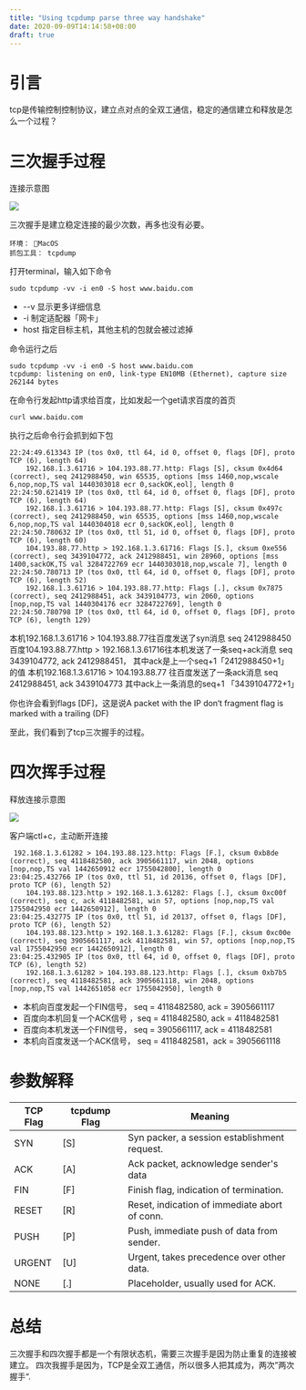 ```yaml
---
title: "Using tcpdump parse three way handshake"
date: 2020-09-09T14:14:58+08:00
draft: true
---
```


# 引言
tcp是传输控制控制协议，建立点对点的全双工通信，稳定的通信建立和释放是怎么一个过程？

# 三次握手过程

连接示意图

![](https://ftp.bmp.ovh/imgs/2020/09/1a729d9bb474524b.jpg)

三次握手是建立稳定连接的最少次数，再多也没有必要。

```
环境： MacOS
抓包工具： tcpdump
```

打开terminal，输入如下命令
```
sudo tcpdump -vv -i en0 -S host www.baidu.com
```
* --v 显示更多详细信息
* -i 制定适配器「网卡」
* host 指定目标主机，其他主机的包就会被过滤掉


命令运行之后
```
sudo tcpdump -vv -i en0 -S host www.baidu.com
tcpdump: listening on en0, link-type EN10MB (Ethernet), capture size 262144 bytes
```

在命令行发起http请求给百度，比如发起一个get请求百度的首页

```
curl www.baidu.com
```

执行之后命令行会抓到如下包
```
22:24:49.613343 IP (tos 0x0, ttl 64, id 0, offset 0, flags [DF], proto TCP (6), length 64)
    192.168.1.3.61716 > 104.193.88.77.http: Flags [S], cksum 0x4d64 (correct), seq 2412988450, win 65535, options [mss 1460,nop,wscale 6,nop,nop,TS val 1440303018 ecr 0,sackOK,eol], length 0
22:24:50.621419 IP (tos 0x0, ttl 64, id 0, offset 0, flags [DF], proto TCP (6), length 64)
    192.168.1.3.61716 > 104.193.88.77.http: Flags [S], cksum 0x497c (correct), seq 2412988450, win 65535, options [mss 1460,nop,wscale 6,nop,nop,TS val 1440304018 ecr 0,sackOK,eol], length 0
22:24:50.780632 IP (tos 0x0, ttl 51, id 0, offset 0, flags [DF], proto TCP (6), length 60)
    104.193.88.77.http > 192.168.1.3.61716: Flags [S.], cksum 0xe556 (correct), seq 3439104772, ack 2412988451, win 28960, options [mss 1400,sackOK,TS val 3284722769 ecr 1440303018,nop,wscale 7], length 0
22:24:50.780713 IP (tos 0x0, ttl 64, id 0, offset 0, flags [DF], proto TCP (6), length 52)
    192.168.1.3.61716 > 104.193.88.77.http: Flags [.], cksum 0x7875 (correct), seq 2412988451, ack 3439104773, win 2060, options [nop,nop,TS val 1440304176 ecr 3284722769], length 0
22:24:50.780798 IP (tos 0x0, ttl 64, id 0, offset 0, flags [DF], proto TCP (6), length 129)
```

本机192.168.1.3.61716 > 104.193.88.77往百度发送了syn消息 seq 2412988450
百度104.193.88.77.http > 192.168.1.3.61716往本机发送了一条seq+ack消息 seq 3439104772, ack 2412988451， 其中ack是上一个seq+1「2412988450+1」的值
本机192.168.1.3.61716 > 104.193.88.77 往百度发送了一条ack消息 seq 2412988451, ack 3439104773 其中ack上一条消息的seq+1 「3439104772+1」

你也许会看到flags [DF]，这是说A packet with the IP don‘t fragment flag is marked with a trailing (DF)

至此，我们看到了tcp三次握手的过程。

# 四次挥手过程

释放连接示意图

![](https://ftp.bmp.ovh/imgs/2020/09/44f1125995a44907.jpg)


客户端ctl+c，主动断开连接
```
 192.168.1.3.61282 > 104.193.88.123.http: Flags [F.], cksum 0xb8de (correct), seq 4118482580, ack 3905661117, win 2048, options [nop,nop,TS val 1442650912 ecr 1755042800], length 0
23:04:25.432766 IP (tos 0x0, ttl 51, id 20136, offset 0, flags [DF], proto TCP (6), length 52)
    104.193.88.123.http > 192.168.1.3.61282: Flags [.], cksum 0xc00f (correct), seq c, ack 4118482581, win 57, options [nop,nop,TS val 1755042950 ecr 1442650912], length 0
23:04:25.432775 IP (tos 0x0, ttl 51, id 20137, offset 0, flags [DF], proto TCP (6), length 52)
    104.193.88.123.http > 192.168.1.3.61282: Flags [F.], cksum 0xc00e (correct), seq 3905661117, ack 4118482581, win 57, options [nop,nop,TS val 1755042950 ecr 1442650912], length 0
23:04:25.432905 IP (tos 0x0, ttl 64, id 0, offset 0, flags [DF], proto TCP (6), length 52)
    192.168.1.3.61282 > 104.193.88.123.http: Flags [.], cksum 0xb7b5 (correct), seq 4118482581, ack 3905661118, win 2048, options [nop,nop,TS val 1442651058 ecr 1755042950], length 0
```

* 本机向百度发起一个FIN信号， seq = 4118482580, ack = 3905661117
* 百度向本机回复一个ACK信号 ，seq = 4118482580, ack = 4118482581
* 百度向本机发送一个FIN信号， seq = 3905661117, ack = 4118482581
* 本机向百度发送一个ACK信号， seq = 4118482581，ack = 3905661118



# 参数解释

|  TCP Flag  | tcpdump Flag  | Meaning |
|  ----  | ----  |---- |
| SYN  | [S] | Syn packer, a session establishment request. |
| ACK  | [A] | Ack packet, acknowledge sender's data|
| FIN  | [F] | Finish flag, indication of termination.|
| RESET| [R] | Reset, indication of immediate abort of conn.|
| PUSH | [P] | Push, immediate push of data from sender. |
| URGENT| [U]| Urgent, takes precedence over other data. |
| NONE | [.] | Placeholder, usually used for ACK. |


# 总结

三次握手和四次握手都是一个有限状态机，需要三次握手是因为防止重复的连接被建立。
四次我握手是因为，TCP是全双工通信，所以很多人把其成为，两次”两次握手“.